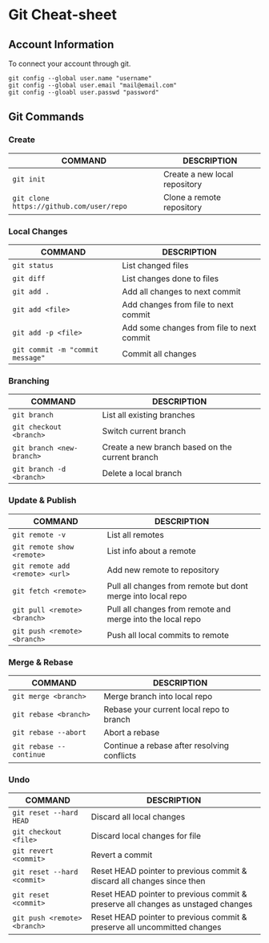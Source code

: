 # Git Cheat-sheet

## Account Information

To connect your account through git.

```shell
git config --global user.name "username"
git config --global user.email "mail@email.com"
git config --gloabl user.passwd "password"
```

## Git Commands

### Create

COMMAND | DESCRIPTION
---|---
`git init` | Create a new local repository
`git clone https://github.com/user/repo` | Clone a remote repository

### Local Changes

COMMAND | DESCRIPTION
---|---
`git status` | List changed files
`git diff` | List changes done to files
`git add .` | Add all changes to next commit
`git add <file>` | Add changes from file to next commit
`git add -p <file>` | Add some changes from file to next commit
`git commit -m "commit message"` | Commit all changes

### Branching

COMMAND | DESCRIPTION
---|---
`git branch` | List all existing branches
`git checkout <branch>` | Switch current branch
`git branch <new-branch>` | Create a new branch based on the current branch
`git branch -d <branch>` | Delete a local branch

### Update & Publish

COMMAND | DESCRIPTION
---|---
`git remote -v` | List all remotes
`git remote show <remote>` | List info about a remote
`git remote add <remote> <url>` | Add new remote to repository
`git fetch <remote>` | Pull all changes from remote but dont merge into local repo
`git pull <remote> <branch>` | Pull all changes from remote and merge into the local repo
`git push <remote> <branch>` | Push all local commits to remote

### Merge & Rebase

COMMAND | DESCRIPTION
---|---
`git merge <branch>` | Merge branch into local repo
`git rebase <branch>` | Rebase your current local repo to branch
`git rebase --abort` | Abort a rebase
`git rebase --continue` | Continue a rebase after resolving conflicts

### Undo

COMMAND | DESCRIPTION
---|---
`git reset --hard HEAD` | Discard all local changes
`git checkout <file>` | Discard local changes for file
`git revert <commit>` | Revert a commit
`git reset --hard <commit>` | Reset HEAD pointer to previous commit & discard all changes since then
`git reset <commit>` | Reset HEAD pointer to previous commit & preserve all changes as unstaged changes
`git push <remote> <branch>` | Reset HEAD pointer to previous commit & preserve all uncommitted changes